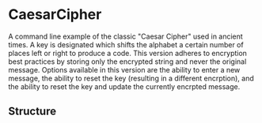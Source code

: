# CaesarCipher
<p>A command line example of the classic "Caesar Cipher" used in ancient times. A key is designated which shifts the alphabet a certain number of places left or right to produce a code. This version adheres to encryption best practices by storing only the encrypted string and never the original message. Options available in this version are the ability to enter a new message, the ability to reset the key (resulting in a different encrption), and the ability to reset the key and update the currently encrpted message.</p>

## Structure
